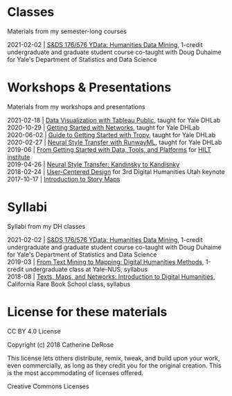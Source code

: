 # Classes
Materials from my semester-long courses

2021-02-02 | [S&DS 176/576 YData: Humanities Data Mining](https://github.com/cderose/Slides-Syllabi-Workshops/tree/master/2021-02%20humanities-data-mining), 1-credit undergraduate and graduate student course co-taught with Doug Duhaime for Yale's Department of Statistics and Data Science
   
# Workshops & Presentations
Materials from my workshops and presentations

2021-02-18 | [Data Visualization with Tableau Public](https://github.com/cderose/Slides-Syllabi-Workshops/blob/master/tableau-workshop/README.md), taught for Yale DHLab  
2020-10-29 | [Getting Started with Networks](https://github.com/cderose/Slides-Syllabi-Workshops/tree/master/networks), taught for Yale DHLab  
2020-06-02 | [Guide to Getting Started with Tropy](https://github.com/cderose/Slides-Syllabi-Workshops/tree/master/portable-tropy), taught for Yale DHLab  
2020-02-27 | [Neural Style Transfer with RunwayML](https://github.com/cderose/Slides-Syllabi-Workshops/tree/master/neural-style-transfer), taught for Yale DHLab  
2019-06 | [From Getting Started with Data, Tools, and Platforms](https://github.com/cderose/Slides-and-Syllabi/tree/master/2019-06_HILT) for [HILT institute](https://dhtraining.org/hilt/course/getting-started-with-data-tools-and-platforms-2019/)   
2019-04-26 | [Neural Style Transfer: Kandinsky to Kandisnky](https://github.com/cderose/Presentations/blob/master/2019-04-26_DeRose_Neural_Style_Yale_Smithsonian.zip)  
2018-02-24 | [User-Centered Design](https://github.com/cderose/Presentations/blob/master/DeRose_DHU3_slides.zip) for 3rd Digital Humanities Utah keynote  
2017-10-17 | [Introduction to Story Maps](https://github.com/cderose/Slides-Syllabi-Workshops/tree/master/story-maps)

# Syllabi
Syllabi from my DH classes  

2021-02-02 | [S&DS 176/576 YData: Humanities Data Mining](https://github.com/YaleDHLab/humanities-data-mining/blob/master/ydata-syllabus-2021.pdf), 1-credit undergraduate and graduate student course co-taught with Doug Duhaime for Yale's Department of Statistics and Data Science  
2019-03 | [From Text Mining to Mapping: Digital Humanities Methods](https://github.com/cderose/Slides-and-Syllabi/blob/master/2019-03_DeRose_Yale-NUS.pdf), 1-credit undergraduate class at Yale-NUS, syllabus  
2018-08 | [Texts, Maps, and Networks: Introduction to Digital Humanities](https://github.com/cderose/Slides-and-Syllabi/blob/master/2018-08_DeRose_CalRBS.pdf), California Rare Book School class, syllabus

# License for these materials

CC BY 4.0 License

Copyright (c) 2018 Catherine DeRose

This license lets others distribute, remix, tweak, and build upon your work,
even commercially, as long as they credit you for the original creation.
This is the most accommodating of licenses offered.

Creative Commons Licenses
